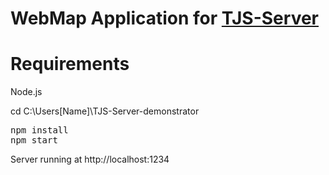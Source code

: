 # WebMap Application for <a href="https://github.com/schawanji/TJS-Server">TJS-Server</a>

# Requirements

Node.js

cd C:\Users\[Name]\TJS-Server-demonstrator

<pre>
npm install  
npm start
</pre>

Server running at http://localhost:1234
